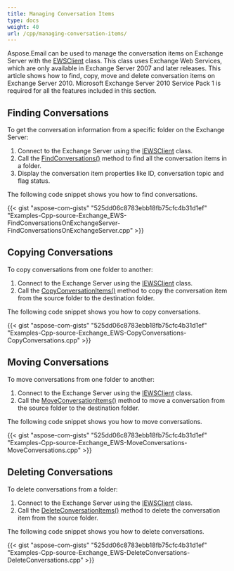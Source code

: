 ```yaml
---
title: Managing Conversation Items
type: docs
weight: 40
url: /cpp/managing-conversation-items/
---
```


Aspose.Email can be used to manage the conversation items on Exchange Server with the [EWSClient](https://reference.aspose.com/email/cpp/class/aspose.email.clients.exchange.web_service.e_w_s_client) class. This class uses Exchange Web Services, which are only available in Exchange Server 2007 and later releases. This article shows how to find, copy, move and delete conversation items on Exchange Server 2010. Microsoft Exchange Server 2010 Service Pack 1 is required for all the features included in this section.
##  **Finding Conversations**
To get the conversation information from a specific folder on the Exchange Server:

1. Connect to the Exchange Server using the [IEWSClient](https://reference.aspose.com/email/cpp/class/aspose.email.clients.exchange.web_service.i_e_w_s_client) class.
1. Call the [FindConversations()](https://reference.aspose.com/email/cpp/class/aspose.email.clients.exchange.web_service.i_e_w_s_client) method to find all the conversation items in a folder.
1. Display the conversation item properties like ID, conversation topic and flag status.

The following code snippet shows you how to find conversations.



{{< gist "aspose-com-gists" "525dd06c8783ebb18fb75cfc4b31d1ef" "Examples-Cpp-source-Exchange_EWS-FindConversationsOnExchangeServer-FindConversationsOnExchangeServer.cpp" >}}
##  **Copying Conversations**
To copy conversations from one folder to another:

1. Connect to the Exchange Server using the [IEWSClient](https://reference.aspose.com/email/cpp/class/aspose.email.clients.exchange.web_service.i_e_w_s_client) class.
1. Call the [CopyConversationItems()](https://reference.aspose.com/email/cpp/class/aspose.email.clients.exchange.web_service.i_e_w_s_client) method to copy the conversation item from the source folder to the destination folder.

The following code snippet shows you how to copy conversations.



{{< gist "aspose-com-gists" "525dd06c8783ebb18fb75cfc4b31d1ef" "Examples-Cpp-source-Exchange_EWS-CopyConversations-CopyConversations.cpp" >}}
##  **Moving Conversations**
To move conversations from one folder to another:

1. Connect to the Exchange Server using the [IEWSClient](https://reference.aspose.com/email/cpp/class/aspose.email.clients.exchange.web_service.i_e_w_s_client) class.
1. Call the [MoveConversationItems()](https://reference.aspose.com/email/cpp/class/aspose.email.clients.exchange.web_service.i_e_w_s_client) method to move a conversation from the source folder to the destination folder.

The following code snippet shows you how to move conversations.



{{< gist "aspose-com-gists" "525dd06c8783ebb18fb75cfc4b31d1ef" "Examples-Cpp-source-Exchange_EWS-MoveConversations-MoveConversations.cpp" >}}
##  **Deleting Conversations**
To delete conversations from a folder:

1. Connect to the Exchange Server using the [IEWSClient](https://reference.aspose.com/email/cpp/class/aspose.email.clients.exchange.web_service.i_e_w_s_client) class.
1. Call the [DeleteConversationItems()](https://reference.aspose.com/email/cpp/class/aspose.email.clients.exchange.web_service.i_e_w_s_client) method to delete the conversation item from the source folder.

The following code snippet shows you how to delete conversations.



{{< gist "aspose-com-gists" "525dd06c8783ebb18fb75cfc4b31d1ef" "Examples-Cpp-source-Exchange_EWS-DeleteConversations-DeleteConversations.cpp" >}}
